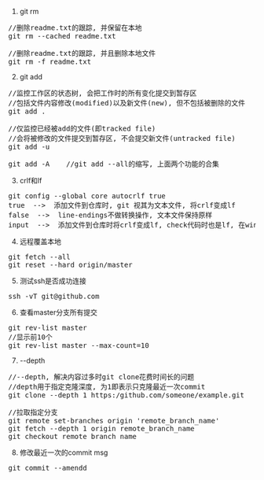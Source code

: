 1. git rm
<pre>
//删除readme.txt的跟踪, 并保留在本地
git rm --cached readme.txt

//删除readme.txt的跟踪, 并且删除本地文件
git rm -f readme.txt 
</pre>

2. git add
<pre>
//监控工作区的状态树, 会把工作时的所有变化提交到暂存区
//包括文件内容修改(modified)以及新文件(new), 但不包括被删除的文件
git add .

//仅监控已经被add的文件(即tracked file)
//会将被修改的文件提交到暂存区, 不会提交新文件(untracked file)
git add -u

git add -A    //git add --all的缩写, 上面两个功能的合集
</pre>

3. crlf和lf
<pre>
git config --global core autocrlf true
true  -->  添加文件到仓库时, git 视其为文本文件, 将crlf变成lf
false  -->  line-endings不做转换操作, 文本文件保持原样
input  -->  添加文件到仓库时将crlf变成lf, check代码时也是lf, 在windows系统下不使用这个设置
</pre>

4. 远程覆盖本地
<pre>
git fetch --all
git reset --hard origin/master
</pre>

5. 测试ssh是否成功连接
<pre>
ssh -vT git@github.com
</pre>

6. 查看master分支所有提交
<pre>
git rev-list master
//显示前10个
git rev-list master --max-count=10
</pre>

7. --depth
<pre>
//--depth, 解决内容过多时git clone花费时间长的问题
//depth用于指定克隆深度, 为1即表示只克隆最近一次commit
git clone --depth 1 https:/github.com/someone/example.git

//拉取指定分支
git remote set-branches origin 'remote_branch_name'
git fetch --depth 1 origin remote_branch_name
git checkout remote_branch_name
</pre>

8. 修改最近一次的commit msg
<pre>
git commit --amendd
</pre>
